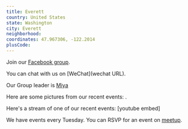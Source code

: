 ```yaml
---
title: Everett
country: United States
state: Washington
city: Everett
neighborhood: 
coordinates: 47.967306, -122.2014
plusCode:
---
```

Join our [Facebook group](https://www.facebook.com/groups/free.code.camp.everett).

You can chat with us on [WeChat](wechat URL).

Our Group leader is [Miya](freecodecamp.org/miya)

Here are some pictures from our recent events:
![]().

Here's a stream of one of our recent events:
[youtube embed]

We have events every Tuesday. You can RSVP for an event on [meetup](meetupurl).
